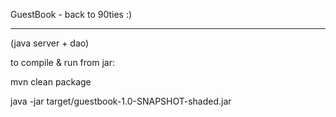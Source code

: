 GuestBook - back to 90ties :)

------------------------
(java server + dao)

to compile & run from jar:

mvn clean package

java -jar target/guestbook-1.0-SNAPSHOT-shaded.jar
